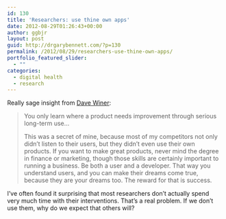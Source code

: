 ```yaml
---
id: 130
title: 'Researchers: use thine own apps'
date: 2012-08-29T01:26:43+00:00
author: ggbjr
layout: post
guid: http://drgarybennett.com/?p=130
permalink: /2012/08/29/researchers-use-thine-own-apps/
portfolio_featured_slider:
  - ""
categories:
  - digital health
  - research
---
```

Really sage insight from <a href="http://davewiner.com/" target="_blank">Dave Winer</a>:

> <p id="i15647">
>   You only learn where a product needs improvement through serious long-term use&#8230;
> </p>
> 
> This was a secret of mine, because most of my competitors not only didn&#8217;t listen to their users, but they didn&#8217;t even use their own products. If you want to make great products, never mind the degree in finance or marketing, though those skills are certainly important to running a business. Be both a user and a developer. That way you understand users, and you can make their dreams come true, because they are your dreams too. The reward for that is success.

I&#8217;ve often found it surprising that most researchers don&#8217;t actually spend very much time with their interventions. That&#8217;s a real problem. If we don&#8217;t use them, why do we expect that others will?

&nbsp;